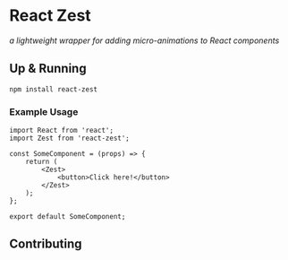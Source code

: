 # React Zest
 _a lightweight wrapper for adding micro-animations to React components_

## Up & Running
```
npm install react-zest
```

### Example Usage
```
import React from 'react';
import Zest from 'react-zest';

const SomeComponent = (props) => {
	return (
		<Zest>
			<button>Click here!</button>
		</Zest>
	);
};

export default SomeComponent;
```

## Contributing
